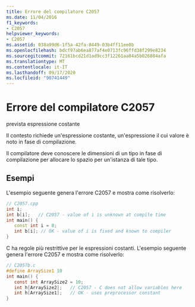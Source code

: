 ```yaml
---
title: Errore del compilatore C2057
ms.date: 11/04/2016
f1_keywords:
- C2057
helpviewer_keywords:
- C2057
ms.assetid: 038a99d6-1f5a-42fa-8449-03b4ff11ee0b
ms.openlocfilehash: bdcf97ab6ea877af4e0713fc96ffd38f299e8234
ms.sourcegitcommit: 72161bcd21d1ad9cc3f12261aa84a5b026884afa
ms.translationtype: MT
ms.contentlocale: it-IT
ms.lasthandoff: 09/17/2020
ms.locfileid: "90741449"
---
```

# <a name="compiler-error-c2057"></a>Errore del compilatore C2057

prevista espressione costante

Il contesto richiede un'espressione costante, un'espressione il cui valore è noto in fase di compilazione.

Il compilatore deve conoscere le dimensioni di un tipo in fase di compilazione per allocare lo spazio per un'istanza di tale tipo.

## <a name="examples"></a>Esempi

L'esempio seguente genera l'errore C2057 e mostra come risolverlo:

```cpp
// C2057.cpp
int i;
int b[i];   // C2057 - value of i is unknown at compile time
int main() {
   const int i = 8;
   int b[i]; // OK - value of i is fixed and known to compiler
}
```

C ha regole più restrittive per le espressioni costanti.  L'esempio seguente genera l'errore C2057 e mostra come risolverlo:

```c
// C2057b.c
#define ArraySize1 10
int main() {
   const int ArraySize2 = 10;
   int h[ArraySize2];   // C2057 - C does not allow variables here
   int h[ArraySize1];   // OK - uses preprocessor constant
}
```
